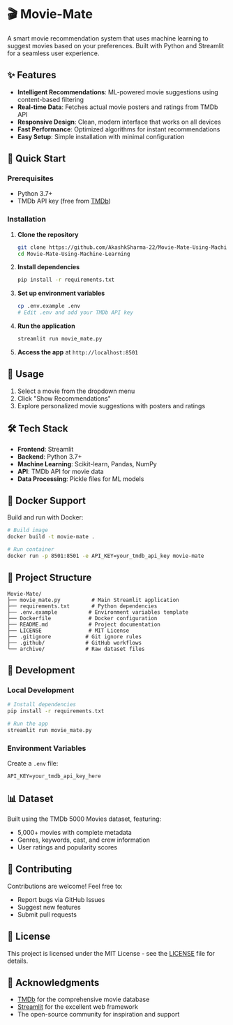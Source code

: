 # 🎬 Movie-Mate

A smart movie recommendation system that uses machine learning to suggest movies based on your preferences. Built with Python and Streamlit for a seamless user experience.

## ✨ Features

- **Intelligent Recommendations**: ML-powered movie suggestions using content-based filtering
- **Real-time Data**: Fetches actual movie posters and ratings from TMDb API
- **Responsive Design**: Clean, modern interface that works on all devices
- **Fast Performance**: Optimized algorithms for instant recommendations
- **Easy Setup**: Simple installation with minimal configuration

## 🚀 Quick Start

### Prerequisites
- Python 3.7+
- TMDb API key (free from [TMDb](https://www.themoviedb.org/settings/api))

### Installation

1. **Clone the repository**
   ```bash
   git clone https://github.com/AkashkSharma-22/Movie-Mate-Using-Machine-Learning.git
   cd Movie-Mate-Using-Machine-Learning
   ```

2. **Install dependencies**
   ```bash
   pip install -r requirements.txt
   ```

3. **Set up environment variables**
   ```bash
   cp .env.example .env
   # Edit .env and add your TMDb API key
   ```

4. **Run the application**
   ```bash
   streamlit run movie_mate.py
   ```

5. **Access the app** at `http://localhost:8501`

## 🎯 Usage

1. Select a movie from the dropdown menu
2. Click "Show Recommendations"
3. Explore personalized movie suggestions with posters and ratings

## 🛠️ Tech Stack

- **Frontend**: Streamlit
- **Backend**: Python 3.7+
- **Machine Learning**: Scikit-learn, Pandas, NumPy
- **API**: TMDb API for movie data
- **Data Processing**: Pickle files for ML models

## 🐳 Docker Support

Build and run with Docker:

```bash
# Build image
docker build -t movie-mate .

# Run container
docker run -p 8501:8501 -e API_KEY=your_tmdb_api_key movie-mate
```

## 📁 Project Structure

```
Movie-Mate/
├── movie_mate.py          # Main Streamlit application
├── requirements.txt       # Python dependencies
├── .env.example          # Environment variables template
├── Dockerfile            # Docker configuration
├── README.md             # Project documentation
├── LICENSE               # MIT License
├── .gitignore           # Git ignore rules
├── .github/             # GitHub workflows
└── archive/             # Raw dataset files
```

## 🔧 Development

### Local Development
```bash
# Install dependencies
pip install -r requirements.txt

# Run the app
streamlit run movie_mate.py
```

### Environment Variables
Create a `.env` file:
```
API_KEY=your_tmdb_api_key_here
```

## 📊 Dataset

Built using the TMDb 5000 Movies dataset, featuring:
- 5,000+ movies with complete metadata
- Genres, keywords, cast, and crew information
- User ratings and popularity scores

## 🤝 Contributing

Contributions are welcome! Feel free to:
- Report bugs via GitHub Issues
- Suggest new features
- Submit pull requests

## 📄 License

This project is licensed under the MIT License - see the [LICENSE](LICENSE) file for details.

## 🙏 Acknowledgments

- [TMDb](https://www.themoviedb.org/) for the comprehensive movie database
- [Streamlit](https://streamlit.io/) for the excellent web framework
- The open-source community for inspiration and support
